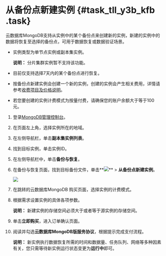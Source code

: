 # 从备份点新建实例 {#task_tll_y3b_kfb .task}

云数据库MongoDB支持从实例中的某个备份点来创建新的实例，新建的实例中的数据将恢复至选择的备份点，可用于数据恢复或数据验证场景。

-   实例类型为单节点实例或副本集实例。

    **说明：** 分片集群实例暂不支持该功能。

-   目前仅支持选择7天内的某个备份点进行恢复。
-   按备份点新建实例会创建一个新的实例，创建的实例会产生相关费用，详情请参考[收费项目及价格说明](../../../../intl.zh-CN/产品定价/收费项目及价格说明.md#)。
-   若您要创建的实例计费模式为按量付费，请确保您的账户余额大于等于100元。

1.  登录[MongoDB管理控制台](https://mongodb.console.aliyun.com/#/mongodb/list)。
2.  在页面左上角，选择实例所在的地域。
3.  在左侧导航栏，单击**副本集实例列表**。
4.  找到目标实例，单击实例ID。
5.  在左侧导航栏中，单击**备份与恢复**。
6.  在备份与恢复页面，找到目标备份文件，单击**![](http://static-aliyun-doc.oss-cn-hangzhou.aliyuncs.com/assets/img/6723/156462561113851_zh-CN.png)** \> **从备份点新建实例**。 

    ![](http://static-aliyun-doc.oss-cn-hangzhou.aliyuncs.com/assets/img/6723/156462561113850_zh-CN.png)

7.  在跳转的云数据库MongoDB 购买页面，选择实例的计费模式。
8.  根据需求设置实例的具体各项参数。 

    **说明：** 新建实例的存储空间必须大于或者等于源实例的存储空间。

9.  单击**立即购买**，进入订单确认页面。
10. 阅读并勾选**云数据库MongoDB版服务协议**，根据提示完成支付流程。 

    **说明：** 新实例执行数据恢复所需的时间和数据量、任务队列、网络等多种因素有关，您只需等待新实例运行状态变更为**运行中**即可。


